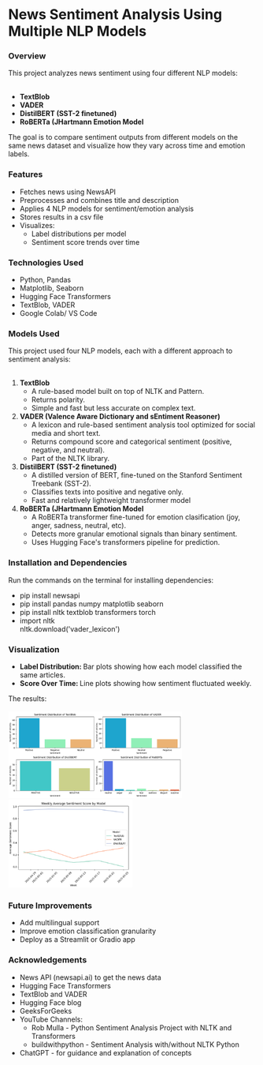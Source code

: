 <h1>News Sentiment Analysis Using Multiple NLP Models</h1>

<h3>Overview</h3>
This project analyzes news sentiment using four different NLP models:<br>
<br>
<ul>
  <li><b>TextBlob</b></li>
  <li><b>VADER</b></li>
  <li><b>DistilBERT (SST-2 finetuned)</b></li>
  <li><b>RoBERTa (JHartmann Emotion Model</b></li>
</ul>

The goal is to compare sentiment outputs from different models on the same news dataset and visualize how they vary across time and emotion labels.

<h3>Features</h3>
<ul>
  <li>Fetches news using NewsAPI</li>
  <li>Preprocesses and combines title and description</li>
  <li>Applies 4 NLP models for sentiment/emotion analysis</li>
  <li>Stores results in a csv file</li>
  <li>Visualizes:
    <ul>
      <li>Label distributions per model</li>
      <li>Sentiment score trends over time
    </ul>
  </li>
</ul>

<h3>Technologies Used</h3>
<ul>
  <li>Python, Pandas</li>
  <li>Matplotlib, Seaborn</li>
  <li>Hugging Face Transformers</li>
  <li>TextBlob, VADER</li>
  <li>Google Colab/ VS Code</li>
</ul>

<h3>Models Used</h3>
This project used four NLP models, each with a different approach to sentiment analysis:
<br><br>
<ol>
  <li><b>TextBlob</b>
    <ul>
      <li>A rule-based model built on top of NLTK and Pattern.</li>
      <li>Returns polarity.</li>
      <li>Simple and fast but less accurate on complex text.</li>
    </ul>
  </li>
  <li><b>VADER (Valence Aware Dictionary and sEntiment Reasoner)</b>
    <ul>
      <li>A lexicon and rule-based sentiment analysis tool optimized for social media and short text.</li>
      <li>Returns compound score and categorical sentiment (positive, negative, and neutral).</li>
      <li>Part of the NLTK library.</li>
    </ul>
  </li>
  <li><b>DistilBERT (SST-2 finetuned)</b>
    <ul>
      <li>A distilled version of BERT, fine-tuned on the Stanford Sentiment Treebank (SST-2).</li>
      <li>Classifies texts into positive and negative only.</li>
      <li>Fast and relatively lightweight transformer model</li>
    </ul>
  </li>
  <li><b>RoBERTa (JHartmann Emotion Model</b>
    <ul>
      <li>A RoBERTa transformer fine-tuned for emotion clasification (joy, anger, sadness, neutral, etc).</li>
      <li>Detects more granular emotional signals than binary sentiment.</li>
      <li>Uses Hugging Face's transformers pipeline for prediction.</li>
    </ul>
  </li>
</ol>

<h3>Installation and Dependencies</h3>
Run the commands on the terminal for installing dependencies:<br>
<ul>
  <li>pip install newsapi</li>
  <li>pip install pandas numpy matplotlib seaborn</li>
  <li>pip install nltk textblob transformers torch</li>
  <li>import nltk<br> nltk.download('vader_lexicon')</li>
</ul>

<h3>Visualization</h3>
<ul>
  <li><b>Label Distribution: </b>Bar plots showing how each model classified the same articles.</li>
  <li><b>Score Over Time: </b>Line plots showing how sentiment fluctuated weekly.</li>
</ul>
The results:<br> <br>
<img src="sentiments_by_model.png" width='70%'>

<img src="weekly_average_score.png" width = '50%'>

<h3>Future Improvements</h3>
<ul>
  <li>Add multilingual support</li>
  <li>Improve emotion classification granularity</li>
  <li>Deploy as a Streamlit or Gradio app</li>
</ul>

<h3>Acknowledgements</h3>
<ul>
  <li>News API (newsapi.ai) to get the news data</li>
  <li>Hugging Face Transformers</li>
  <li>TextBlob and VADER</li>
  <li>Hugging Face blog</li>
  <li>GeeksForGeeks</li>
  <li> YouTube Channels:
    <ul>
      <li>Rob Mulla - Python Sentiment Analysis Project with NLTK and Transformers</li>
      <li>buildwithpython - Sentiment Analysis with/without NLTK Python</li>
    </ul>
  </li>
  <li>ChatGPT - for guidance and explanation of concepts</li>
</ul>

